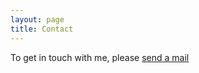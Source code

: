 ```yaml
---
layout: page
title: Contact
---
```


To get in touch with me, please [send a mail](mailto:speactra@gmail.com)
